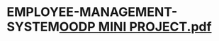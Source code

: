 # EMPLOYEE-MANAGEMENT-SYSTEM[OODP MINI PROJECT.pdf](https://github.com/MisbahSubhani/EMPLOYEE-MANAGEMENT-SYSTEM/files/11361062/OODP.MINI.PROJECT.pdf)
